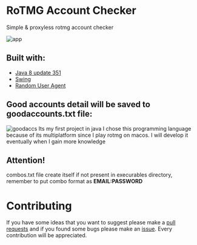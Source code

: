 # RoTMG Account Checker
Simple & proxyless rotmg account checker

 ![app](https://i.imgur.com/URqwgvH.png)

## Built with:
* [Java 8 update 351](https://www.java.com/download/java8_update.jsp)
* [Swing](https://discord.js.org/#/)
* [Random User Agent](http://www.java2s.com/example/java/network/get-random-user-agent.html)

## Good accounts detail will be saved to goodaccounts.txt file:
![goodaccs](https://i.imgur.com/5frLiRv.png)
Its my first project in java I chose this programming language because of its multiplatform since I play rotmg on macos. I will develop it eventually when I gain more knowledge
## Attention!
combos.txt file create itself if not present in execurables directory, remember to put combo format as **EMAIL:PASSWORD**
# Contributing
If you have some ideas that you want to suggest please make a [pull requests](https://github.com/yunglean4171/rotmg-account-checker/pulls) and if you found some bugs please make an [issue](https://github.com/yunglean4171/rotmg-account-checker/issues). Every contribution will be appreciated.
